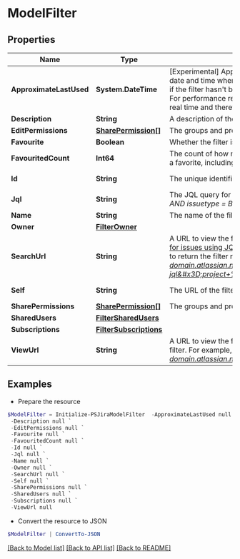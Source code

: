 # ModelFilter
## Properties

Name | Type | Description | Notes
------------ | ------------- | ------------- | -------------
**ApproximateLastUsed** | **System.DateTime** | \[Experimental\] Approximate last used time. Returns the date and time when the filter was last used. Returns &#x60;null&#x60; if the filter hasn&#39;t been used after tracking was enabled. For performance reasons, timestamps aren&#39;t updated in real time and therefore may not be exactly accurate. | [optional] [readonly] 
**Description** | **String** | A description of the filter. | [optional] 
**EditPermissions** | [**SharePermission[]**](SharePermission.md) | The groups and projects that can edit the filter. | [optional] 
**Favourite** | **Boolean** | Whether the filter is selected as a favorite. | [optional] 
**FavouritedCount** | **Int64** | The count of how many users have selected this filter as a favorite, including the filter owner. | [optional] [readonly] 
**Id** | **String** | The unique identifier for the filter. | [optional] [readonly] 
**Jql** | **String** | The JQL query for the filter. For example, *project &#x3D; SSP AND issuetype &#x3D; Bug*. | [optional] 
**Name** | **String** | The name of the filter. Must be unique. | 
**Owner** | [**FilterOwner**](FilterOwner.md) |  | [optional] 
**SearchUrl** | **String** | A URL to view the filter results in Jira, using the [Search for issues using JQL](#api-rest-api-3-filter-search-get) operation with the filter&#39;s JQL string to return the filter results. For example, *https://your-domain.atlassian.net/rest/api/3/search?jql&#x3D;project+%3D+SSP+AND+issuetype+%3D+Bug*. | [optional] [readonly] 
**Self** | **String** | The URL of the filter. | [optional] [readonly] 
**SharePermissions** | [**SharePermission[]**](SharePermission.md) | The groups and projects that the filter is shared with. | [optional] 
**SharedUsers** | [**FilterSharedUsers**](FilterSharedUsers.md) |  | [optional] 
**Subscriptions** | [**FilterSubscriptions**](FilterSubscriptions.md) |  | [optional] 
**ViewUrl** | **String** | A URL to view the filter results in Jira, using the ID of the filter. For example, *https://your-domain.atlassian.net/issues/?filter&#x3D;10100*. | [optional] [readonly] 

## Examples

- Prepare the resource
```powershell
$ModelFilter = Initialize-PSJiraModelFilter  -ApproximateLastUsed null `
 -Description null `
 -EditPermissions null `
 -Favourite null `
 -FavouritedCount null `
 -Id null `
 -Jql null `
 -Name null `
 -Owner null `
 -SearchUrl null `
 -Self null `
 -SharePermissions null `
 -SharedUsers null `
 -Subscriptions null `
 -ViewUrl null
```

- Convert the resource to JSON
```powershell
$ModelFilter | ConvertTo-JSON
```

[[Back to Model list]](../README.md#documentation-for-models) [[Back to API list]](../README.md#documentation-for-api-endpoints) [[Back to README]](../README.md)

